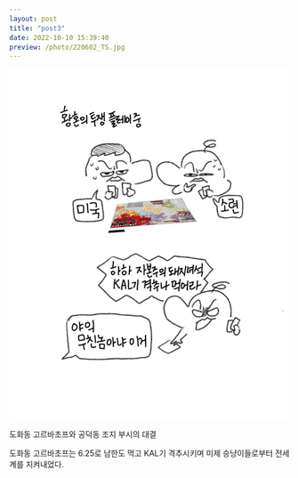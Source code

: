```yaml
---
layout: post
title: "post3"
date: 2022-10-10 15:39:40
preview: /photo/220602_TS.jpg
---
```


<img src="/photo/220602_TS.jpg" width="1000">

도화동 고르바초프와 공덕동 조지 부시의 대결

도화동 고르바초프는 6.25로 남한도 먹고 KAL기 격추시키며 미제 승냥이들로부터 전세계를 지켜내었다.

